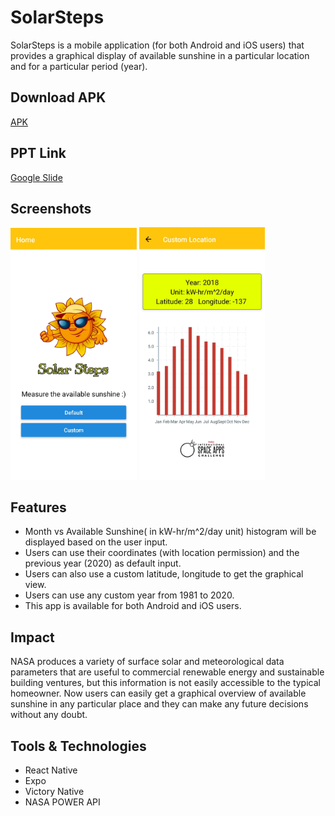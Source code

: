 # SolarSteps

SolarSteps is a mobile application (for both Android and iOS users) that provides a graphical display of available sunshine in a particular location and for a particular period (year).

## Download APK

[APK](https://drive.google.com/file/d/1q9sG9LWpXw5eQc5KMRh5llIuyn5zgOYf/view?usp=sharing)

## PPT Link

[Google Slide](https://docs.google.com/presentation/d/18XTtvTAar9vpMbOdGJNrJfuC7_lya88Gac9c6RfdB4w/edit?usp=sharing)

## Screenshots
<p>
<img src="./assets/demo/1.jpg" alt="UI" width="40%"/>
<img src="./assets/demo/2.jpg" alt="UI" width="40%"/>
</p>

## Features

- Month vs Available Sunshine( in kW-hr/m^2/day unit) histogram will be displayed based on the user input.
- Users can use their coordinates (with location permission) and the previous year (2020) as default input.
- Users can also use a custom latitude, longitude to get the graphical view. 
- Users can use any custom year from 1981 to 2020. 
- This app is available for both Android and iOS users.

## Impact

NASA produces a variety of surface solar and meteorological data parameters that are useful to commercial renewable energy and sustainable building ventures, but this information is not easily accessible to the typical homeowner. Now users can easily get a graphical overview of available sunshine in any particular place and they can make any future decisions without any doubt.  

## Tools & Technologies

- React Native
- Expo
- Victory Native
- NASA POWER API

